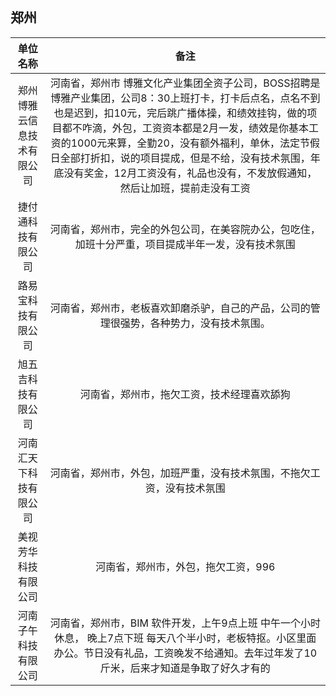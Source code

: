 ## 郑州

| 单位名称	                        |  备注   |
| :----------------------:          | :----------: |
| 郑州博雅云信息技术有限公司	        | 河南省，郑州市 博雅文化产业集团全资子公司，BOSS招聘是博雅产业集团，公司8：30上班打卡，打卡后点名，点名不到也是迟到，扣10元，完后跳广播体操，和绩效挂钩，做的项目都不咋滴，外包，工资资本都是2月一发，绩效是你基本工资的1000元来算，全勤20，没有额外福利，单休，法定节假日全部打折扣，说的项目提成，但是不给，没有技术氛围，年底没有奖金，12月工资没有，礼品也没有，不发放假通知，然后让加班，提前走没有工资
| 捷付通科技有限公司                  | 河南省，郑州市，完全的外包公司，在美容院办公，包吃住，加班十分严重，项目提成半年一发，没有技术氛围
| 路易宝科技有限公司                  | 河南省，郑州市，老板喜欢卸磨杀驴，自己的产品，公司的管理很强势，各种势力，没有技术氛围。
| 旭五吉科技有限公司                  | 河南省，郑州市，拖欠工资，技术经理喜欢舔狗
| 河南汇天下科技有限公司              | 河南省，郑州市，外包，加班严重，没有技术氛围，不拖欠工资，没有技术氛围
| 美视芳华科技有限公司                | 河南省，郑州市，外包，拖欠工资，996
| 河南子午科技有限公司                | 河南省，郑州市，BIM 软件开发，上午9点上班 中午一个小时休息， 晚上7点下班 每天八个半小时，老板特抠。小区里面办公。节日没有礼品，工资晚发不给通知。去年过年发了10斤米，后来才知道是争取了好久才有的 |
